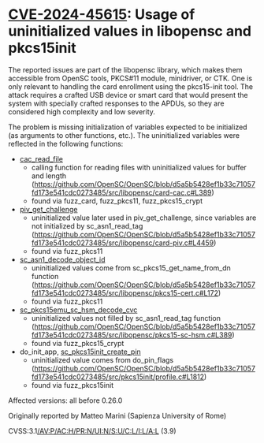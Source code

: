 # [CVE-2024-45615](https://nvd.nist.gov/vuln/detail/CVE-2024-45615): Usage of uninitialized values in libopensc and pkcs15init

The reported issues are part of the libopensc library, which makes them accessible from OpenSC tools, PKCS#11 module, minidriver, or CTK. One is only relevant to handling the card enrollment using the pkcs15-init tool.
The attack requires a crafted USB device or smart card that would present the system with specially crafted responses to the APDUs, so they are considered high complexity and low severity.

The problem is missing initialization of variables expected to be initialized (as arguments to other functions, etc.).
The uninitialized variables were reflected in the following functions:

- [cac_read_file](https://github.com/OpenSC/OpenSC/blob/d5a5b5428ef1b33c71057fd173e541cdc0273485/src/libopensc/card-cac.c#L423)
  - calling function for reading files with uninitialized values for buffer and length (<https://github.com/OpenSC/OpenSC/blob/d5a5b5428ef1b33c71057fd173e541cdc0273485/src/libopensc/card-cac.c#L389>)
  - found via fuzz_card, fuzz_pkcs11, fuzz_pkcs15_crypt
- [piv_get_challenge](https://github.com/OpenSC/OpenSC/blob/d5a5b5428ef1b33c71057fd173e541cdc0273485/src/libopensc/card-piv.c#L4460)
  - uninitialized value later used in piv_get_challenge, since variables are not initialized by sc_asn1_read_tag (<https://github.com/OpenSC/OpenSC/blob/d5a5b5428ef1b33c71057fd173e541cdc0273485/src/libopensc/card-piv.c#L4459>)
  - found via fuzz_pkcs11
- [sc_asn1_decode_object_id](https://github.com/OpenSC/OpenSC/blob/d5a5b5428ef1b33c71057fd173e541cdc0273485/src/libopensc/asn1.c#L838)
  - uninitialized values come from sc_pkcs15_get_name_from_dn function (<https://github.com/OpenSC/OpenSC/blob/d5a5b5428ef1b33c71057fd173e541cdc0273485/src/libopensc/pkcs15-cert.c#L172>)
  - found via fuzz_pkcs11
- [sc_pkcs15emu_sc_hsm_decode_cvc](https://github.com/OpenSC/OpenSC/blob/d5a5b5428ef1b33c71057fd173e541cdc0273485/src/libopensc/pkcs15-sc-hsm.c#L421)
  - uninitialized values not filled by sc_asn1_read_tag function (<https://github.com/OpenSC/OpenSC/blob/d5a5b5428ef1b33c71057fd173e541cdc0273485/src/libopensc/pkcs15-sc-hsm.c#L389>)
  - found via fuzz_pkcs15_crypt
- do_init_app, [sc_pkcs15init_create_pin](https://github.com/OpenSC/OpenSC/blob/d5a5b5428ef1b33c71057fd173e541cdc0273485/src/pkcs15init/pkcs15-lib.c#L1140)
  - uninitialized value comes from do_pin_flags (<https://github.com/OpenSC/OpenSC/blob/d5a5b5428ef1b33c71057fd173e541cdc0273485/src/pkcs15init/profile.c#L1812>)
  - found via fuzz_pkcs15init

Affected versions: all before 0.26.0

Originally reported by Matteo Marini (Sapienza University of Rome)

CVSS:3.1[/AV:P/AC:H/PR:N/UI:N/S:U/C:L/I:L/A:L](https://nvd.nist.gov/vuln-metrics/cvss/v3-calculator?vector=AV:P/AC:H/PR:N/UI:N/S:U/C:L/I:L/A:L) (3.9)
